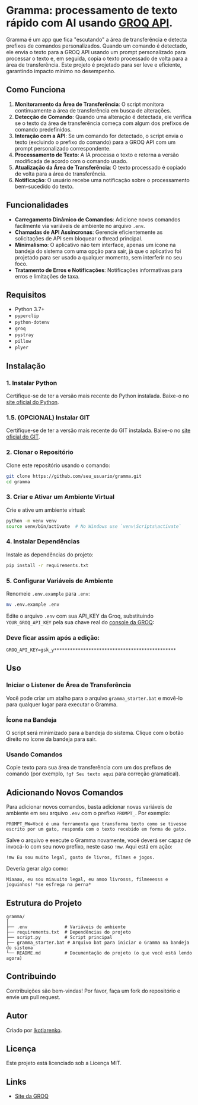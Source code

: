 # Gramma: processamento de texto rápido com AI usando [GROQ API](https://groq.com/).

Gramma é um app que fica "escutando" a área de transferência e detecta prefixos de comandos personalizados. Quando um comando é detectado, ele envia o texto para a GROQ API usando um prompt personalizado para processar o texto e, em seguida, copia o texto processado de volta para a área de transferência. Este projeto é projetado para ser leve e eficiente, garantindo impacto mínimo no desempenho.

## Como Funciona

1. **Monitoramento da Área de Transferência**: O script monitora continuamente a área de transferência em busca de alterações.
2. **Detecção de Comando**: Quando uma alteração é detectada, ele verifica se o texto da área de transferência começa com algum dos prefixos de comando predefinidos.
3. **Interação com a API**: Se um comando for detectado, o script envia o texto (excluindo o prefixo do comando) para a GROQ API com um prompt personalizado correspondente.
4. **Processamento de Texto**: A IA processa o texto e retorna a versão modificada de acordo com o comando usado.
5. **Atualização da Área de Transferência**: O texto processado é copiado de volta para a área de transferência.
6. **Notificação**: O usuário recebe uma notificação sobre o processamento bem-sucedido do texto.

## Funcionalidades

- **Carregamento Dinâmico de Comandos**: Adicione novos comandos facilmente via variáveis de ambiente no arquivo `.env`.
- **Chamadas de API Assíncronas**: Gerencie eficientemente as solicitações de API sem bloquear o thread principal.
- **Minimalismo**: O aplicativo não tem interface, apenas um ícone na bandeja do sistema com uma opção para sair, já que o aplicativo foi projetado para ser usado a qualquer momento, sem interferir no seu foco.
- **Tratamento de Erros e Notificações**: Notificações informativas para erros e limitações de taxa.

## Requisitos

- Python 3.7+
- `pyperclip`
- `python-dotenv`
- `groq`
- `pystray`
- `pillow`
- `plyer`

## Instalação

### 1. Instalar Python

Certifique-se de ter a versão mais recente do Python instalada. Baixe-o no [site oficial do Python](https://www.python.org/downloads/).

### 1.5. (OPCIONAL) Instalar GIT

Certifique-se de ter a versão mais recente do GIT instalada. Baixe-o no [site oficial do GIT](https://git-scm.com/).

### 2. Clonar o Repositório

Clone este repositório usando o comando:

```sh
git clone https://github.com/seu_usuario/gramma.git
cd gramma
```

### 3. Criar e Ativar um Ambiente Virtual

Crie e ative um ambiente virtual:

```sh
python -m venv venv
source venv/bin/activate  # No Windows use `venv\Scripts\activate`
```

### 4. Instalar Dependências

Instale as dependências do projeto:

```sh
pip install -r requirements.txt
```

### 5. Configurar Variáveis de Ambiente

Renomeie `.env.example` para `.env`:

```sh
mv .env.example .env
```

Edite o arquivo `.env` com sua API_KEY da Groq, substituindo `YOUR_GROQ_API_KEY` pela sua chave real do [console da GROQ](https://console.groq.com/keys):

### Deve ficar assim após a edição:

```env
GROQ_API_KEY=gsk_y**********************************************
```

## Uso

### Iniciar o Listener de Área de Transferência

Você pode criar um atalho para o arquivo `gramma_starter.bat` e movê-lo para qualquer lugar para executar o Gramma.

### Ícone na Bandeja

O script será minimizado para a bandeja do sistema. Clique com o botão direito no ícone da bandeja para sair.

### Usando Comandos

Copie texto para sua área de transferência com um dos prefixos de comando (por exemplo, `!gf Seu texto aqui` para correção gramatical).

## Adicionando Novos Comandos

Para adicionar novos comandos, basta adicionar novas variáveis de ambiente em seu arquivo `.env` com o prefixo `PROMPT_`. Por exemplo:

```env
PROMPT_MW=Você é uma ferramenta que transforma texto como se tivesse escrito por um gato, responda com o texto recebido em forma de gato.
```

Salve o arquivo e execute o Gramma novamente, você deverá ser capaz de invocá-lo com seu novo prefixo, neste caso `!mw`. Aqui está em ação:

```plaintext
!mw Eu sou muito legal, gosto de livros, filmes e jogos.
```

Deveria gerar algo como:

```plaintext
Miaaau, eu sou miauuito legal, eu amoo livrosss, filmeeesss e joguinhos! *se esfrega na perna*
```

## Estrutura do Projeto

```plaintext
gramma/
│
├── .env              # Variáveis de ambiente
├── requirements.txt  # Dependências do projeto
├── script.py         # Script principal
├── gramma_starter.bat # Arquivo bat para iniciar o Gramma na bandeja do sistema
└── README.md         # Documentação do projeto (o que você está lendo agora)
```

## Contribuindo

Contribuições são bem-vindas! Por favor, faça um fork do repositório e envie um pull request.

## Autor

Criado por [lkotlarenko](https://github.com/lkotlarenko).

## Licença

Este projeto está licenciado sob a Licença MIT.

## Links

- [Site da GROQ](https://groq.com/)
